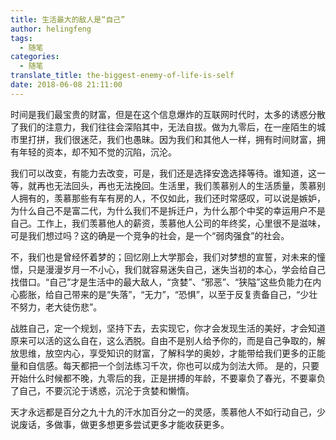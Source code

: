 ```yaml
---
title: 生活最大的敌人是“自己”
author: helingfeng
tags:
  - 随笔
categories:
  - 随笔
translate_title: the-biggest-enemy-of-life-is-self
date: 2018-06-08 21:11:00
---
```

时间是我们最宝贵的财富，但是在这个信息爆炸的互联网时代时，太多的诱惑分散了我们的注意力，我们往往会深陷其中，无法自拔。做为九零后，在一座陌生的城市里打拼，我们很迷茫，我们也愚昧。因为我们和其他人一样，拥有时间财富，拥有年轻的资本，却不知不觉的沉陷，沉沦。

我们可以改变，有能力去改变，可是，我们还是选择安逸选择等待。谁知道，这一等，就再也无法回头，再也无法挽回。生活里，我们羡慕别人的生活质量，羡慕别人拥有的，羡慕那些有车有房的人，不仅如此，我们还时常感叹，可以说是嫉妒，为什么自己不是富二代，为什么我们不是拆迁户，为什么那个中奖的幸运用户不是自己。工作上，我们羡慕他人的薪资，羡慕他人公司的年终奖，心里很不是滋味，可是我们想过吗？这的确是一个竞争的社会，是一个“弱肉强食”的社会。

不，我们也是曾经怀着梦的；回忆刚上大学那会，我们对梦想的宣誓，对未来的憧憬，只是漫漫岁月一不小心，我们就容易迷失自己，迷失当初的本心，学会给自己找借口。“自己”才是生活中的最大敌人，“贪婪”、“邪恶”、“狭隘”这些负能力在内心膨胀，给自己带来的是“失落”，“无力”，“恐惧”，以至于反复责备自己，“少壮不努力，老大徒伤悲”。

战胜自己，定一个规划，坚持下去，去实现它，你才会发现生活的美好，才会知道原来可以活的这么自在，这么洒脱。自由不是别人给予你的，而是自己争取的，解放思维，放空内心，享受知识的财富，了解科学的奥妙，才能带给我们更多的正能量和自信感。每天都把一个剑法练习千次，你也可以成为剑法大师。
是的，只要开始什么时候都不晚，九零后的我，正是拼搏的年龄，不要辜负了春光，不要辜负了自己，不要沉沦于诱惑，沉沦于贪婪和懒惰。

天才永远都是百分之九十九的汗水加百分之一的灵感，羡慕他人不如行动自己，少说废话，多做事，做更多想更多尝试更多才能收获更多。